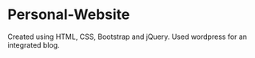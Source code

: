 # Personal-Website
Created using HTML, CSS, Bootstrap and jQuery. Used wordpress for an integrated blog.
